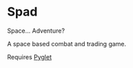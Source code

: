Spad
======

Space... Adventure?

A space based combat and trading game.

Requires [Pyglet](http://www.pyglet.org/download.html)

